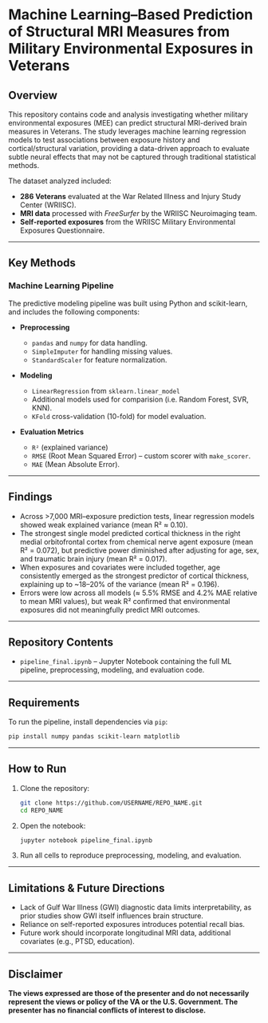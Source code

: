 # Machine Learning–Based Prediction of Structural MRI Measures from Military Environmental Exposures in Veterans

## Overview

This repository contains code and analysis investigating whether military environmental exposures (MEE) can predict structural MRI-derived brain measures in Veterans.
The study leverages machine learning regression models to test associations between exposure history and cortical/structural variation, providing a data-driven approach to evaluate subtle neural effects that may not be captured through traditional statistical methods.

The dataset analyzed included:

* **286 Veterans** evaluated at the War Related Illness and Injury Study Center (WRIISC).
* **MRI data** processed with *FreeSurfer* by the WRIISC Neuroimaging team.
* **Self-reported exposures** from the WRIISC Military Environmental Exposures Questionnaire.

---

## Key Methods

### Machine Learning Pipeline

The predictive modeling pipeline was built using Python and scikit-learn, and includes the following components:

* **Preprocessing**

  * `pandas` and `numpy` for data handling.
  * `SimpleImputer` for handling missing values.
  * `StandardScaler` for feature normalization.

* **Modeling**

  * `LinearRegression` from `sklearn.linear_model`
  * Additional models used for comparision (i.e. Random Forest, SVR, KNN).
  * `KFold` cross-validation (10-fold) for model evaluation.

* **Evaluation Metrics**

  * `R²` (explained variance)
  * `RMSE` (Root Mean Squared Error) – custom scorer with `make_scorer`.
  * `MAE` (Mean Absolute Error).

---

## Findings

* Across >7,000 MRI–exposure prediction tests, linear regression models showed weak explained variance (mean R² ≈ 0.10).
* The strongest single model predicted cortical thickness in the right medial orbitofrontal cortex from chemical nerve agent exposure (mean R² = 0.072), but predictive power diminished after adjusting for age, sex, and traumatic brain injury (mean R² = 0.017).
* When exposures and covariates were included together, age consistently emerged as the strongest predictor of cortical thickness, explaining up to \~18–20% of the variance (mean R² = 0.196).
* Errors were low across all models (≈ 5.5% RMSE and 4.2% MAE relative to mean MRI values), but weak R² confirmed that environmental exposures did not meaningfully predict MRI outcomes.

---

## Repository Contents

* `pipeline_final.ipynb` – Jupyter Notebook containing the full ML pipeline, preprocessing, modeling, and evaluation code.

---

## Requirements

To run the pipeline, install dependencies via `pip`:

```bash
pip install numpy pandas scikit-learn matplotlib
```

---

## How to Run

1. Clone the repository:

   ```bash
   git clone https://github.com/USERNAME/REPO_NAME.git
   cd REPO_NAME
   ```
2. Open the notebook:

   ```bash
   jupyter notebook pipeline_final.ipynb
   ```
3. Run all cells to reproduce preprocessing, modeling, and evaluation.

---

## Limitations & Future Directions

* Lack of Gulf War Illness (GWI) diagnostic data limits interpretability, as prior studies show GWI itself influences brain structure.
* Reliance on self-reported exposures introduces potential recall bias.
* Future work should incorporate longitudinal MRI data, additional covariates (e.g., PTSD, education). 

---

## Disclaimer

**The views expressed are those of the presenter and do not necessarily represent the views or policy of the VA or the U.S. Government. The presenter has no financial conflicts of interest to disclose.**
